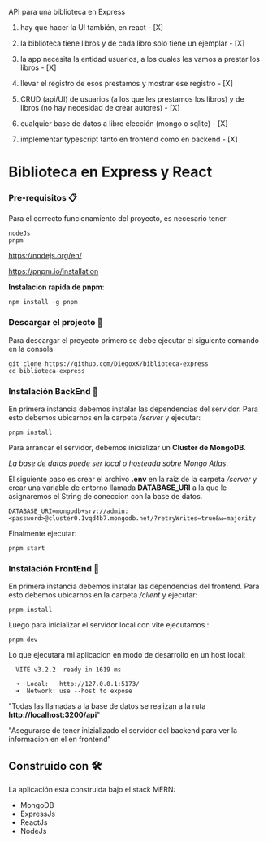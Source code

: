 API para una biblioteca en Express

1. hay que hacer la UI también, en react - [X]

2. la biblioteca tiene libros y de cada libro solo tiene un ejemplar - [X]

3. la app necesita la entidad usuarios, a los cuales les vamos a prestar los libros - [X]

4. llevar el registro de esos prestamos y mostrar ese registro - [X]

5. CRUD (api/UI) de usuarios (a los que les prestamos los libros) y de libros (no hay necesidad de crear autores) - [X]

6. cualquier base de datos a libre elección (mongo o sqlite) - [X]

7. implementar typescript tanto en frontend como en backend - [X]

# Biblioteca en Express y React

### **Pre-requisitos** 📋

Para el correcto funcionamiento del proyecto, es necesario tener

```
nodeJs
pnpm
```

https://nodejs.org/en/

https://pnpm.io/installation

**Instalacion rapida de pnpm**:

```
npm install -g pnpm
```

### **Descargar el projecto** 🔧

Para descargar el proyecto primero se debe ejecutar el siguiente comando en la consola

```
git clone https://github.com/DiegoxK/biblioteca-express
cd biblioteca-express
```

### **Instalación BackEnd** 🔧

En primera instancia debemos instalar las dependencias del servidor. Para esto debemos ubicarnos en la carpeta _/server_ y ejecutar:

```
pnpm install
```

Para arrancar el servidor, debemos inicializar un **Cluster de MongoDB**.

_La base de datos puede ser local o hosteada sobre Mongo Atlas_.

El siguiente paso es crear el archivo **.env** en la raiz de la carpeta _/server_ y crear una variable de entorno llamada **DATABASE_URI** a la que le asignaremos el String de coneccion con la base de datos.

```
DATABASE_URI=mongodb+srv://admin:<password>@cluster0.1vqd4b7.mongodb.net/?retryWrites=true&w=majority

```

Finalmente ejecutar:

```
pnpm start
```

### Instalación FrontEnd 🔧

En primera instancia debemos instalar las dependencias del frontend. Para esto debemos ubicarnos en la carpeta _/client_ y ejecutar:

```
pnpm install
```

Luego para inicializar el servidor local con vite ejecutamos :

```
pnpm dev
```

Lo que ejecutara mi aplicacion en modo de desarrollo en un host local:

```
  VITE v3.2.2  ready in 1619 ms

  ➜  Local:   http://127.0.0.1:5173/
  ➜  Network: use --host to expose
```

"Todas las llamadas a la base de datos se realizan a la ruta **http://localhost:3200/api**"

"Asegurarse de tener inizializado el servidor del backend para ver la informacion en el en frontend"

## Construido con 🛠️

La aplicación esta construida bajo el stack MERN:

- MongoDB
- ExpressJs
- ReactJs
- NodeJs
